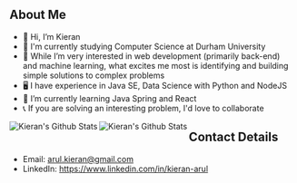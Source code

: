 ## About Me

- 👋 Hi, I’m Kieran
- 📖 I'm currently studying Computer Science at Durham University
- 👀 While I’m very interested in web development (primarily back-end) and machine learning, what excites me most is identifying and building simple solutions to complex problems
- 🖥 I have experience in Java SE, Data Science with Python and NodeJS
- 🌱 I’m currently learning Java Spring and React
- 📞 If you are solving an interesting problem, I'd love to collaborate

<img alt="Kieran's Github Stats" align="left" src="https://github-readme-stats.vercel.app/api?username=Kieran-Arul&count_private=true&show_icons=true&theme=radical&hide_border=true"/>
<img alt="Kieran's Github Stats" align="left" src="https://github-readme-stats.vercel.app/api/top-langs/?username=Kieran-Arul&layout=compact&theme=radical&hide_border=true&card_width=250"/>

## Contact Details

- Email: arul.kieran@gmail.com
- LinkedIn: https://www.linkedin.com/in/kieran-arul

